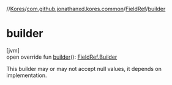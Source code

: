 //[Kores](../../../index.md)/[com.github.jonathanxd.kores.common](../index.md)/[FieldRef](index.md)/[builder](builder.md)

# builder

[jvm]\
open override fun [builder](builder.md)(): [FieldRef.Builder](-builder/index.md)

This builder may or may not accept null values, it depends on implementation.
